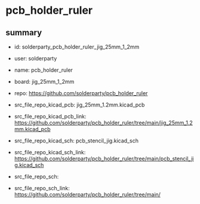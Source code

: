 # pcb_holder_ruler
 
## summary 
* id: solderparty_pcb_holder_ruler_jig_25mm_1_2mm
* user: solderparty
* name: pcb_holder_ruler
* board: jig_25mm_1_2mm
* repo: https://github.com/solderparty/pcb_holder_ruler
* src_file_repo_kicad_pcb: jig_25mm_1.2mm.kicad_pcb
* src_file_repo_kicad_pcb_link: https://github.com/solderparty/pcb_holder_ruler/tree/main/jig_25mm_1.2mm.kicad_pcb
* src_file_repo_kicad_sch: pcb_stencil_jig.kicad_sch
* src_file_repo_kicad_sch_link: https://github.com/solderparty/pcb_holder_ruler/tree/main/pcb_stencil_jig.kicad_sch

* src_file_repo_sch: 
* src_file_repo_sch_link: https://github.com/solderparty/pcb_holder_ruler/tree/main/




